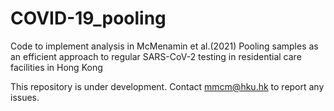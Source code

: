 # COVID-19_pooling
Code to implement analysis in McMenamin et al.(2021) Pooling samples as an efficient approach to regular SARS-CoV-2 testing in residential care facilities in Hong Kong

This repository is under development. Contact <mmcm@hku.hk> to report any issues. 
